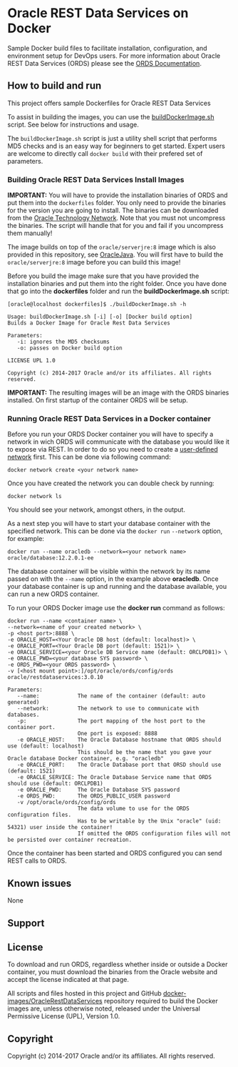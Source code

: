 # Oracle REST Data Services on Docker
Sample Docker build files to facilitate installation, configuration, and environment setup for DevOps users. 
For more information about Oracle REST Data Services (ORDS) please see the [ORDS Documentation](http://www.oracle.com/technetwork/developer-tools/rest-data-services/documentation/index.html).

## How to build and run
This project offers sample Dockerfiles for Oracle REST Data Services
 
To assist in building the images, you can use the [buildDockerImage.sh](dockerfiles/buildDockerImage.sh) script. See below for instructions and usage.

The `buildDockerImage.sh` script is just a utility shell script that performs MD5 checks and is an easy way for beginners to get started. Expert users are welcome to directly call `docker build` with their prefered set of parameters.

### Building Oracle REST Data Services Install Images
**IMPORTANT:** You will have to provide the installation binaries of ORDS and put them into the `dockerfiles` folder. You only need to provide the binaries for the version you are going to install. The binaries can be downloaded from the [Oracle Technology Network](http://www.oracle.com/technetwork/developer-tools/rest-data-services/downloads/index.html). Note that you must not uncompress the binaries. The script will handle that for you and fail if you uncompress them manually!  

The image builds on top of the `oracle/serverjre:8` image which is also provided in this repository, see [OracleJava](../OracleJava). You will first have to build the `oracle/serverjre:8` image before you can build this image!

Before you build the image make sure that you have provided the installation binaries and put them into the right folder. Once you have done that go into the **dockerfiles** folder and run the **buildDockerImage.sh** script:

    [oracle@localhost dockerfiles]$ ./buildDockerImage.sh -h
    
    Usage: buildDockerImage.sh [-i] [-o] [Docker build option]
    Builds a Docker Image for Oracle Rest Data Services
    
    Parameters:
       -i: ignores the MD5 checksums
       -o: passes on Docker build option
    
    LICENSE UPL 1.0
    
    Copyright (c) 2014-2017 Oracle and/or its affiliates. All rights reserved.

**IMPORTANT:** The resulting images will be an image with the ORDS binaries installed. On first startup of the container ORDS will be setup.

### Running Oracle REST Data Services in a Docker container

Before you run your ORDS Docker container you will have to specify a network in wich ORDS will communicate with the database you would like it to expose via REST.
In order to do so you need to create a [user-defined network](https://docs.docker.com/engine/userguide/networking/#user-defined-networks) first.
This can be done via following command:

    docker network create <your network name> 

Once you have created the network you can double check by running:

    docker network ls

You should see your network, amongst others, in the output.

As a next step you will have to start your database container with the specified network. This can be done via the `docker run` `--network` option, for example:

    docker run --name oracledb --network=<your network name> oracle/database:12.2.0.1-ee

The database container will be visible within the network by its name passed on with the `--name` option, in the example above **oracledb**.
Once your database container is up and running and the database available, you can run a new ORDS container.

To run your ORDS Docker image use the **docker run** command as follows:

    docker run --name <container name> \
    --network=<name of your created network> \
    -p <host port>:8888 \
    -e ORACLE_HOST=<Your Oracle DB host (default: localhost)> \
    -e ORACLE_PORT=<Your Oracle DB port (default: 1521)> \
    -e ORACLE_SERVICE=<your Oracle DB Service name (default: ORCLPDB1)> \
    -e ORACLE_PWD=<your database SYS password> \
    -e ORDS_PWD=<your ORDS password> \
    -v [<host mount point>:]/opt/oracle/ords/config/ords
    oracle/restdataservices:3.0.10
    
    Parameters:
       --name:            The name of the container (default: auto generated)
       --network:         The network to use to communicate with databases.
       -p:                The port mapping of the host port to the container port. 
                          One port is exposed: 8888
       -e ORACLE_HOST:    The Oracle Database hostname that ORDS should use (default: localhost)
                          This should be the name that you gave your Oracle database Docker container, e.g. "oracledb"
       -e ORACLE_PORT:    The Oracle Database port that ORSD should use (default: 1521)
       -e ORACLE_SERVICE: The Oracle Database Service name that ORDS should use (default: ORCLPDB1)
       -e ORACLE_PWD:     The Oracle Database SYS password
       -e ORDS_PWD:       The ORDS_PUBLIC_USER password
       -v /opt/oracle/ords/config/ords
                          The data volume to use for the ORDS configuration files.
                          Has to be writable by the Unix "oracle" (uid: 54321) user inside the container!
                          If omitted the ORDS configuration files will not be persisted over container recreation.

Once the container has been started and ORDS configured you can send REST calls to ORDS.

## Known issues
None

## Support

## License
To download and run ORDS, regardless whether inside or outside a Docker container, you must download the binaries from the Oracle website and accept the license indicated at that page.

All scripts and files hosted in this project and GitHub [docker-images/OracleRestDataServices](./) repository required to build the Docker images are, unless otherwise noted, released under the Universal Permissive License (UPL), Version 1.0.

## Copyright
Copyright (c) 2014-2017 Oracle and/or its affiliates. All rights reserved.
